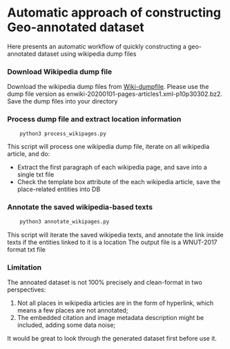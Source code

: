 # Automatic approach of constructing Geo-annotated dataset 

Here presents an automatic workflow of quickly constructing a geo-annotated dataset using wikipedia dump files

### Download Wikipedia dump file

Download the wikipedia dump files from [Wiki-dumpfile](https://dumps.wikimedia.org/enwiki/20200101/). Please use the dump file version as enwiki-20200101-pages-articles1.xml-p10p30302.bz2. Save the dump files into your directory

### Process dump file and extract location information

```bash
    python3 process_wikipages.py
 ```

 This script will process one wikipedia dump file, iterate on all wikipedia article, and do:

 * Extract the first paragraph of each wikipedia page, and save into a single txt file
 * Check the template box attribute of the each wikipedia article, save the place-related entities into DB

### Annotate the saved wikipedia-based texts

```bash
    python3 annotate_wikipages.py
 ```
This script will iterate the saved wikipedia texts, and annotate the link inside texts if the entities linked to it is a location
The output file is a WNUT-2017 format txt file

### Limitation
 The annoated dataset is not 100% precisely and clean-format in two perspectives:
 1. Not all places in wikipedia articles are in the form of hyperlink, which means a few places are not annotated;
 2. The embedded citation and image metadata description might be included, adding some data noise;

 It would be great to look through the generated dataset first before use it.